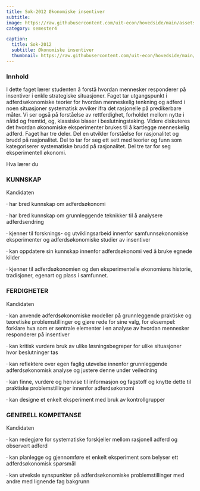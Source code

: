 ```yaml
---
title: Sok-2012 Økonomiske insentiver
subtitle: 
image: https://raw.githubusercontent.com/uit-econ/hovedside/main/assets/img/Sok-2012.jpg
category: semester4

caption:
  title: Sok-2012
  subtitle: Økonomiske insentiver
  thumbnail: https://raw.githubusercontent.com/uit-econ/hovedside/main/assets/img/Sok-2012.jpg
---
```



### Innhold

I dette faget lærer studenten å forstå hvordan mennesker responderer på insentiver i enkle strategiske situasjoner. Faget tar utgangspunkt i adferdsøkonomiske teorier for hvordan menneskelig tenkning og adferd i noen situasjoner systematisk avviker ifra det rasjonelle på predikerbare måter. Vi ser også på forståelse av rettferdighet, forholdet mellom nytte i nåtid og fremtid, og, klassiske biaser i beslutningstaking.  Videre diskuteres det hvordan økonomiske eksperimenter brukes til å kartlegge menneskelig adferd.  Faget har tre deler. Del en utvikler forståelse for rasjonalitet og brudd på rasjonalitet.  Del to tar for seg ett sett med teorier og funn som kategoriserer systematiske brudd på rasjonalitet. Del tre tar for seg eksperimentell økonomi.

 

Hva lærer du

### KUNNSKAP

Kandidaten

·         har bred kunnskap om adferdsøkonomi

·         har bred kunnskap om grunnleggende teknikker til å analysere adferdsendring

·         kjenner til forsknings- og utviklingsarbeid innenfor samfunnsøkonomiske eksperimenter og adferdsøkonomiske studier av insentiver

·         kan oppdatere sin kunnskap innenfor adferdsøkonomi ved å bruke egnede kilder

·         kjenner til adferdsøkonomien og den eksperimentelle økonomiens historie, tradisjoner, egenart og plass i samfunnet.

### FERDIGHETER
Kandidaten

·         kan anvende adferdsøkonomiske modeller på grunnleggende praktiske og teoretiske problemstillinger og gjøre rede for sine valg, for eksempel: forklare hva som er sentrale elementer i en analyse av hvordan mennesker responderer på insentiver

·         kan kritisk vurdere bruk av ulike løsningsbegreper for ulike situasjoner hvor beslutninger tas

·         kan reflektere over egen faglig utøvelse innenfor grunnleggende adferdsøkonomisk analyse og justere denne under veiledning

·         kan finne, vurdere og henvise til informasjon og fagstoff og knytte dette til praktiske problemstillinger innenfor adferdsøkonomi

·         kan designe et enkelt eksperiment med bruk av kontrollgrupper 

 

### GENERELL KOMPETANSE

Kandidaten

·         kan redegjøre for systematiske forskjeller mellom rasjonell adferd og observert adferd

·         kan planlegge og gjennomføre et enkelt eksperiment som belyser ett adferdsøkonomisk spørsmål

·         kan utveksle synspunkter på adferdsøkonomiske problemstillinger med andre med lignende fag bakgrunn 
